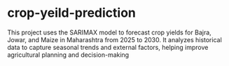 # crop-yeild-prediction
This project uses the SARIMAX model to forecast crop yields for Bajra, Jowar, and Maize in Maharashtra from 2025 to 2030. It analyzes historical data to capture seasonal trends and external factors, helping improve agricultural planning and decision-making
